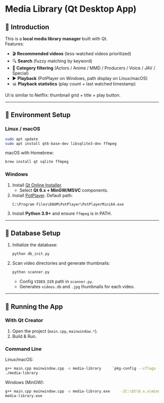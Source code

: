 # Media Library (Qt Desktop App)

## 📌 Introduction
This is a **local media library manager** built with Qt.  
Features:  
- 🎬 **Recommended videos** (less-watched videos prioritized)  
- 🔍 **Search** (fuzzy matching by keyword)  
- 📂 **Category filtering** (Actors / Anime / MMD / Producers / Voice / JAV / Special)  
- ▶ **Playback** (PotPlayer on Windows, path display on Linux/macOS)  
- 📊 **Playback statistics** (play count + last watched timestamp)  

UI is similar to Netflix: thumbnail grid + title + play button.  

---

## 📌 Environment Setup

### Linux / macOS
```bash
sudo apt update
sudo apt install qt6-base-dev libsqlite3-dev ffmpeg
```

macOS with Homebrew:
```bash
brew install qt sqlite ffmpeg
```

### Windows
1. Install [Qt Online Installer](https://www.qt.io/download-qt-installer).  
   - Select **Qt 6.x + MinGW/MSVC** components.  
2. Install [PotPlayer](https://potplayer.daum.net/). Default path:  
   ```
   C:\Program Files\DAUM\PotPlayer\PotPlayerMini64.exe
   ```
3. Install **Python 3.9+** and ensure `ffmpeg` is in PATH.  

---

## 📌 Database Setup

1. Initialize the database:
   ```bash
   python db_init.py
   ```

2. Scan video directories and generate thumbnails:
   ```bash
   python scanner.py
   ```
   - Config `VIDEO_DIR` path in `scanner.py`.  
   - Generates `videos.db` and `.jpg` thumbnails for each video.  

---

## 📌 Running the App

### With Qt Creator
1. Open the project (`main.cpp`, `mainwindow.*`).  
2. Build & Run.  

### Command Line
Linux/macOS:
```bash
g++ main.cpp mainwindow.cpp -o media-library     `pkg-config --cflags --libs Qt6Widgets Qt6Sql` -lsqlite3
./media-library
```

Windows (MinGW):
```bash
g++ main.cpp mainwindow.cpp -o media-library.exe     -IC:\Qt\6.x.x\mingw_64\include -LC:\Qt\6.x.x\mingw_64\lib     -lsqlite3 -lQt6Widgets -lQt6Sql
media-library.exe
```
